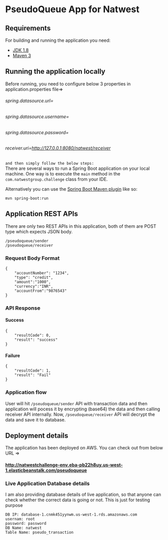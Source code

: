 # PseudoQueue App for Natwest



## Requirements

For building and running the application you need:

- [JDK 1.8](http://www.oracle.com/technetwork/java/javase/downloads/jdk8-downloads-2133151.html)
- [Maven 3](https://maven.apache.org)

## Running the application locally

Before running, you need to configure below 3 properties in application.properties file=>
###### spring.datasource.url=
###### spring.datasource.username=
###### spring.datasource.password=
###### receiver.uri=http://127.0.0.1:8080/natwest/receiver
`and then simply follow the below steps:` <br />
There are several ways to run a Spring Boot application on your local machine. One way is to execute the `main` method in the `com.natwestgroup.challenge` class from your IDE.

Alternatively you can use the [Spring Boot Maven plugin](https://docs.spring.io/spring-boot/docs/current/reference/html/build-tool-plugins-maven-plugin.html) like so:

```shell
mvn spring-boot:run
```

## Application REST APIs

There are only two REST APIs in this application, both of them are POST type which expects JSON body.

`/pseudoqueue/sender` <br />
`/pseudoqueue/receiver`

### Request Body Format

```shell
{
	"accountNumber": "1234",
	"type": "credit",
	"amount":"1000",
	"currency":"INR",
	"accountFrom":"9876543"
}
```

### API Response 
#### Success
```shell
{
    "resultCode": 0,
    "result": "success"
}
```
#### Failure

```shell
{
    "resultCode": 1,
    "result": "Fail"
}
```

### Application flow 
User will hit `/pseudoqueue/sender` API with transaction data and then application will pocess it by encrypting (base64) the data and then calling receiver API internally.
Now, `/pseudoqueue/receiver` API will decrypt the data and save it to database.

## Deployment details

The application has been deployed on AWS. You can check out from below URL =>
#### http://natwestchallenge-env.eba-pb22h8uy.us-west-1.elasticbeanstalk.com/pseudoqueue

### Live Application Database details
I am also providing database details of live application, so that anyone can check whether the correct data is going or not. This is
just for testing purpose
```shell
DB IP: database-1.cnmk451yynwm.us-west-1.rds.amazonaws.com
usernam: root
password: password
DB Name: natwest
Table Name: pseudo_transaction
